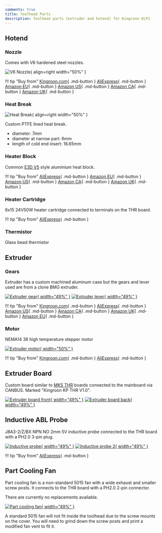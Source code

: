 ```yaml
---
comments: true
title: Toolhead Parts
description: Toolhead parts (extruder and hotend) for Kingroon KLP1
---
```


## Hotend

### Nozzle

Comes with V6 hardened steel nozzles.

![V6 Nozzle](/images/parts/nozzle.webp){ align=right width="50%" }

!!! tip "Buy from"
    [Kingroon.com](https://s.zbanx.com/r/CfTT4uNHUpqO){ .md-button }
    [AliExpress](https://www.aliexpress.com/item/1005003267939312.html?aff_fcid=9b137fcbcb164306be08d991b866019a-1683718918905-06852-_DB5FKxX&tt=CPS_NORMAL&aff_fsk=_DB5FKxX&aff_platform=shareComponent-detail&sk=_DB5FKxX&aff_trace_key=9b137fcbcb164306be08d991b866019a-1683718918905-06852-_DB5FKxX&terminal_id=6db88f7b3fff4670be83ec2d245af448&afSmartRedirect=y){ .md-button }
    [Amazon EU](https://www.amazon.de/s?k=v6+hardened+steel+nozzle&linkCode=ll2&tag=blakadders-20&linkId=0f752a8e1ea324e780f872163163319d&language=en_GB&ref_=as_li_ss_tl){ .md-button }
    [Amazon US](https://www.amazon.com/s?k=v6+hardened+steel+nozzle&crid=1VXW56KJ7OUIA&sprefix=v6+hardened+steel+nozzl%2Caps%2C576&linkCode=ll2&tag=blakadders-20&linkId=ad4b0550c3ac259ff3af334eb86147fa&language=en_US&ref_=as_li_ss_tl){ .md-button }
    [Amazon CA](https://www.amazon.ca/s?k=v6+hardened+steel+nozzle&linkCode=ll2&tag=tasmotatemp03-20&linkId=fd285e64abf8832d364f881aba52462d&language=en_CA&ref_=as_li_ss_tl){ .md-button }
    [Amazon UK](https://www.amazon.co.uk/s?k=v6+hardened+steel+nozzle&linkCode=ll2&tag=blakadders-20&linkId=3e3f450c6cecfc1c60e46c0795b6052f&language=en_GB&ref_=as_li_ss_tl){ .md-button }

### Heat Break

![Heat Break](/images/parts/heat_break.jpg){ align=right width="50%" }

Custom PTFE lined heat break. 

- diameter: 7mm
- diameter at narrow part: 6mm
- length of cold end insert: 16.65mm

### Heater Block

Common [E3D V5](https://wiki.e3d-online.com/File:DRAWING-V5-BLOCK_rev5.jpg) style aluminium heat block.

!!! tip "Buy from"
    [AliExpress](https://www.aliexpress.com/item/4001065717057.html?aff_fcid=1f122b3b005542e285a658e8eb960e72-1683799395612-02117-_DDJt7Eh&tt=CPS_NORMAL&aff_fsk=_DDJt7Eh&aff_platform=shareComponent-detail&sk=_DDJt7Eh&aff_trace_key=1f122b3b005542e285a658e8eb960e72-1683799395612-02117-_DDJt7Eh&terminal_id=6db88f7b3fff4670be83ec2d245af448&afSmartRedirect=y){ .md-button }
    [Amazon EU](https://www.amazon.de/-/en/HysiPrui-Silicone-Anycubi-Extruder-Accessories/dp/B09XL25JWS?&linkCode=ll1&tag=blakadders-20&linkId=066b662fbe1e681469ba1493e906c701&language=en_GB&ref_=as_li_ss_tl){ .md-button }
    [Amazon US](https://www.amazon.com/Upgrade-Compatible-Printhead-Anycubic-Flyingbear/dp/B09P1H84MX?th=1&linkCode=ll1&tag=blakadders-20&linkId=c6ec0d0a6655e629841918b3a1770f06&language=en_US&ref_=as_li_ss_tl){ .md-button }
    [Amazon CA](https://www.amazon.ca/Silicone-Compatible-Volnaco-Protector-Printer/dp/B0C3ZCDSD7?&linkCode=ll1&tag=tasmotatemp03-20&linkId=44645738178a20f18104395546b4352e&language=en_CA&ref_=as_li_ss_tl){ .md-button }
    [Amazon UK](https://www.amazon.co.uk/Printer-Heating-Extruder-Aluminum-Silicon/dp/B091FG97F6?&linkCode=ll1&tag=blakadders-20&linkId=83a0688a132598c77216a71a9370fe97&language=en_GB&ref_=as_li_ss_tl){ .md-button }

### Heater Cartridge

6x15 24V50W heater cartridge connected to terminals on the THR board.

!!! tip "Buy from"
    [AliExpress](https://www.aliexpress.com/item/1005004879141862.html?aff_fcid=b993c0af5566422ca1492555c1f99cfc-1683829382525-09545-_DEHqPKD&tt=CPS_NORMAL&aff_fsk=_DEHqPKD&aff_platform=shareComponent-detail&sk=_DEHqPKD&aff_trace_key=b993c0af5566422ca1492555c1f99cfc-1683829382525-09545-_DEHqPKD&terminal_id=3f8c776975fd455ba956809c02d71a91&afSmartRedirect=y){ .md-button }


### Thermistor

Glass bead thermistor

## Extruder 

### Gears

Extruder has a custom machined aluminum case but the gears and lever used are from a clone BMG extruder.

[![Extruder gear](/images/parts/extruder_gear.jpg){ width="49%" }](/images/parts/extruder_gear.jpg)
[![Extruder lever](/images/parts/extruder_lever.jpg){ width="49%" }](/images/parts/extruder_lever.jpg)


!!! tip "Buy from"
    [Kingroon.com](https://s.zbanx.com/r/1otm9WdmFbcr){ .md-button }
    [AliExpress](https://www.aliexpress.com/item/1005005061611663.html?aff_fcid=f1b6c4018cc34ce09c4f0dab2c1ae01a-1683717072870-03989-_Dc9EaFP&tt=CPS_NORMAL&aff_fsk=_Dc9EaFP&aff_platform=shareComponent-detail&sk=_Dc9EaFP&aff_trace_key=f1b6c4018cc34ce09c4f0dab2c1ae01a-1683717072870-03989-_Dc9EaFP&terminal_id=6db88f7b3fff4670be83ec2d245af448&afSmartRedirect=y){ .md-button }
    [Amazon US](https://www.amazon.com/Precision-Printer-Plating-Hardened-Extruder/dp/B097YL3C6J?crid=TEP9R7V7LCIY&keywords=bmg+extruder+gears&qid=1683715927&sprefix=bmg+extruder+gea%2Caps%2C417&sr=8-9&linkCode=ll1&tag=blakadders-20&linkId=4c536bd5b2bb74703675a8886b262450&language=en_US&ref_=as_li_ss_tl){ .md-button }
    [Amazon CA](https://www.amazon.ca/Precision-Printer-Plating-Hardened-Extruder/dp/B097YL3C6J?&linkCode=ll1&tag=tasmotatemp03-20&linkId=cff1cac980736fd4b630950e47da12cf&language=en_CA&ref_=as_li_ss_tl){ .md-button }
    [Amazon UK](https://www.amazon.co.uk/Extruder-Hardened-Upgrade-Bowden-Direct/dp/B0BXPGMX81?&linkCode=ll1&tag=blakadders-20&linkId=70a4955f3c7223855824fa9714428d1b&language=en_GB&ref_=as_li_ss_tl){ .md-button }
    [Amazon EU](https://www.amazon.de/-/en/Extruder-Replacement-Extruders-Compatible-Trianglb/dp/B09D3F4ZYY?&linkCode=ll1&tag=blakadders-20&linkId=caf9b486d2f28676f2a1df7b9e0e0a48&language=en_GB&ref_=as_li_ss_tl){ .md-button }

### Motor

NEMA14 36 high temperature stepper motor

[![Extruder motor](/images/parts/extruder_motor.jpg){ width="50%" }](/images/parts/extruder_motor.jpg)

!!! tip "Buy from"
    [Kingroon.com](https://s.zbanx.com/r/g1WNPJ3Zhnnl){ .md-button }
    [AliExpress](https://www.aliexpress.com/item/1005004590960062.html?aff_fcid=c29f3456f46b46a9b4df083c8fe0c4eb-1683717050377-02347-_Dlv0XyN&tt=CPS_NORMAL&aff_fsk=_Dlv0XyN&aff_platform=shareComponent-detail&sk=_Dlv0XyN&aff_trace_key=c29f3456f46b46a9b4df083c8fe0c4eb-1683717050377-02347-_Dlv0XyN&terminal_id=6db88f7b3fff4670be83ec2d245af448&afSmartRedirect=y){ .md-button }

## Extruder Board

Custom board similar to [MKS THR](https://www.aliexpress.com/item/1005004984153336.html?aff_fcid=b6743542c13e461b9dcc410484d7df22-1683798418600-00265-_Dch2m6l&tt=CPS_NORMAL&aff_fsk=_Dch2m6l&aff_platform=shareComponent-detail&sk=_Dch2m6l&aff_trace_key=b6743542c13e461b9dcc410484d7df22-1683798418600-00265-_Dch2m6l&terminal_id=6db88f7b3fff4670be83ec2d245af448&afSmartRedirect=y) boards connected to the mainboard via CANBUS. Marked "Kingroon KP THR V1.0".

[![Extruder board front](/images/parts/extruder_board_front.jpg){ width="49%" }](/images/parts/extruder_board_front.jpg)
[![Extruder board back](/images/parts/extruder_board_back.jpg){ width="49%" }](/images/parts/extruder_board_back.jpg)

## Inductive ABL Probe

J8A3-2/Z/BX NPN NO 2mm 5V inductive probe connected to the THR board with a PH2.0 3-pin plug.

[![Inductive probe](/images/parts/probe.jpg){ width="49%" }](/images/parts/probe.jpg)
[![Inductive probe 2](/images/parts/probe2.jpg){ width="49%" }](/images/parts/probe2.jpg)

!!! tip "Buy from"
    [AliExpress](https://www.aliexpress.com/item/32568347298.html?aff_fcid=9994ed39dd4346948a0c5d1feb13125a-1683717660943-04125-_DDv2vXx&tt=CPS_NORMAL&aff_fsk=_DDv2vXx&aff_platform=shareComponent-detail&sk=_DDv2vXx&aff_trace_key=9994ed39dd4346948a0c5d1feb13125a-1683717660943-04125-_DDv2vXx&terminal_id=6db88f7b3fff4670be83ec2d245af448&afSmartRedirect=y){ .md-button }

## Part Cooling Fan

Part cooling fan is a non-standard 5015 fan with a wide exhaust and smaller screw posts. It connects to the THR board with a PH2.0 2-pin connector.

There are currently no replacements available.

[![Part cooling fan](/images/parts/fan_5015.jpg){ width="49%" }](/images/parts/fan_5015.jpg)

A standard 5015 fan will not fit inside the toolhead due to the screw mounts on the cover. You will need to grind down the screw posts and print a modified fan vent to fit it.
